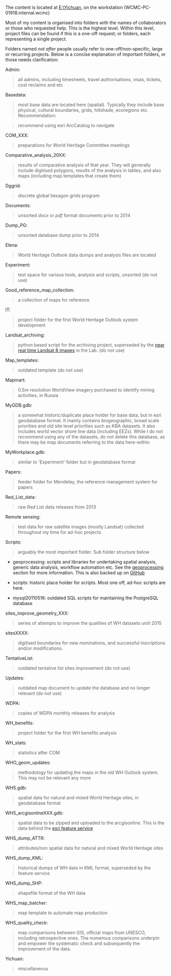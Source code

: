 The content is located at [E:\Yichuan](E:\Yichuan), on the workstation (WCMC-PC-01918.internal.wcmc)

Most of my content is organised into folders with the names of collaborators or those who requested help. This is the highest level. Within this level, project files can be found if this is a one-off request; or folders, each representing a single project. 

Folders named *not after* people usually refer to one-off/non-specific, large or recurring projects. Below is a concise explanation of important folders, or those needs clarification:

Admin: 
> all admins, including timesheets, travel authorisations, visas, tickets, cost reclaims and etc

Basedata: 
> most base data are located here (spatial). Typically they include base physical, cultural boundaries, grids, hillshade, ecoregions etc. Recommendation: 

> recommend using esri ArcCatalog to navigate

COM_XXX: 
> preparations for World Heritage Committee meetings

Comparative_analysis_20XX: 
> results of comparative analysis of that year. They will generally include digitised polygons, results of the analysis in tables, and also maps (including map templates that create them)

Dggrid: 
> discrete global hexagon grids program

Documents: 
> unsorted *docx* or *pdf* format documents prior to 2014

Dump_PG: 
> unsorted database dump prior to 2014

Elena: 
> World Heritage Outlook data dumps and analysis files are located

Experiment: 
> test space for various tools, analysis and scripts, unsorted (do not use)

Good_reference_map_collection: 
> a collection of maps for reference

IT: 
> project folder for the first World Heritage Outlook system development 

Landsat_archiving: 
> python based script for the archiving project, superseded by the [near real time Landsat 8 images](http://wh-app.yichuans.me/landsat) in the Lab. (do not use)

Map_templates: 
> outdated template (do not use)

Mapmart: 
> 0.5m resolution WorldView imagery purchased to identify mining activities, in Russia

MyGDB.gdb: 
> a somewhat historic/duplicate place holder for base data, but in esri geodatabase format. It mainly contains biogeographic, broad scale priorities and old site level priorities such as KBA datasets. It also includes world vector shore line data (including EEZs). While I do not recommend using any of the datasets, do not delete this database, as there may be map documents referring to the data here-within 

MyWorkplace.gdb: 
> similar to 'Experiment' folder but in geodatabase format

Papers: 
> feeder folder for Mendeley, the reference management system for papers

Red_List_data: 
> raw Red List data releases from 2013

Remote sensing: 
> test data for raw satellite images (mostly Landsat) collected throughout my time for ad-hoc projects

Scripts: 
> arguably the most important folder. Sub folder structure below

- geoprocessing: 
scripts and libraries for undertaking spatial analysis, generic data analysis, workflow automation etc. See the [geoprocessing](geoprocessing.md) section for more information. This is also backed up on [GitHub](https://github.com/Yichuans/geoprocessing)

- scripts: 
historic place holder for scripts. Most one off, ad-hoc scripts are here.

- mysql20110516: 
outdated SQL scripts for maintaining the PostgreSQL database

sites_improve_geometry_XXX: 
> series of attempts to improve the qualities of WH datasets until 2015

sitesXXXX: 
> digitised boundaries for new nominations, and successful inscriptions and/or modifications. 

TentativeList: 
> outdated tentative list sites improvement (do not use)

Updates: 
> outdated map document to update the database and no longer relevant (do not use)

WDPA: 
> copies of WDPA monthly releases for analysis

WH_benefits: 
> project folder for the first WH benefits analysis

WH_stats: 
> statistics after COM

WHO_geom_updates: 
> methodology for updating the maps in the old WH Outlook system. This may not be relevant any more

WHS.gdb: 
> spatial data for natural and mixed World Heritage sites, in geodatabase format

WHS_arcgisonlineXXX.gdb: 
> spatial data to be zipped and uploaded to the arcgisonline. This is the data behind the [esri feature service](https://wcmc.io/world-heritage-data)

WHS_dump_ATTR: 
> attributes/non spatial data for natural and mixed World Heritage sites

WHS_dump_KML: 
> historical dumps of WH data in KML format, superseded by the feature service

WHS_dump_SHP: 
> shapefile format of the WH data

WHS_map_batcher: 
> map template to automate map production

WHS_quality_check: 
> map comparisons between GIS, official maps from UNESCO, including retrospective ones. The numerous comparisons underpin and empower the systematic check and subsequently the improvement of the data.

Yichuan: 
> miscellaneous
